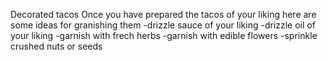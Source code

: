 Decorated tacos
Once you have prepared the tacos of your liking here are some ideas for granishing them
-drizzle sauce of your liking 
-drizzle oil of your liking
-garnish with frech herbs
-garnish with edible flowers
-sprinkle crushed nuts or seeds
